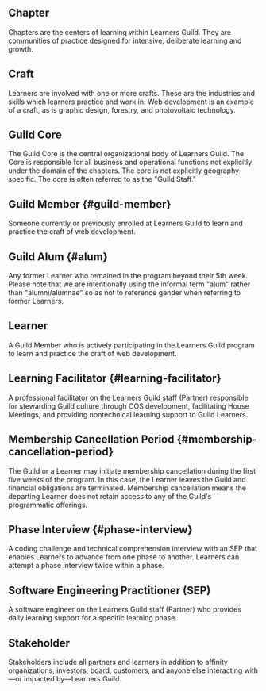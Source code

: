 ## Chapter

Chapters are the centers of learning within Learners Guild. They are communities of practice designed for intensive, deliberate learning and growth.

## Craft

Learners are involved with one or more crafts. These are the industries and skills which learners practice and work in. Web development is an example of a craft, as is graphic design, forestry, and photovoltaic technology.

## Guild Core

The Guild Core is the central organizational body of Learners Guild. The Core is responsible for all business and operational functions not explicitly under the domain of the chapters. The core is not explicitly geography-specific. The core is often referred to as the "Guild Staff."

## Guild Member {#guild-member}

Someone currently or previously enrolled at Learners Guild to learn and practice the craft of web development.

## Guild Alum {#alum}

Any former Learner who remained in the program beyond their 5th week. Please note that we are intentionally using the informal term "alum" rather than "alumni/alumnae" so as not to reference gender when referring to former Learners.

## Learner

A Guild Member who is actively participating in the Learners Guild program to learn and practice the craft of web development.

## Learning Facilitator {#learning-facilitator}

A professional facilitator on the Learners Guild staff \(Partner\) responsible for stewarding Guild culture through COS development, facilitating House Meetings, and providing nontechnical learning support to Guild Learners.

## **Membership Cancellation Period** {#membership-cancellation-period}

The Guild or a Learner may initiate membership cancellation during the first five weeks of the program. In this case, the Learner leaves the Guild and financial obligations are terminated. Membership cancellation means the departing Learner does not retain access to any of the Guild's programmatic offerings.



## Phase Interview {#phase-interview}

A coding challenge and technical comprehension interview with an SEP that enables Learners to advance from one phase to another. Learners can attempt a phase interview twice within a phase.

## Software Engineering Practitioner \(SEP\)

A software engineer on the Learners Guild staff \(Partner\) who provides daily learning support for a specific learning phase.

## Stakeholder

Stakeholders include all partners and learners in addition to affinity organizations, investors, board, customers, and anyone else interacting with—or impacted by—Learners Guild.

